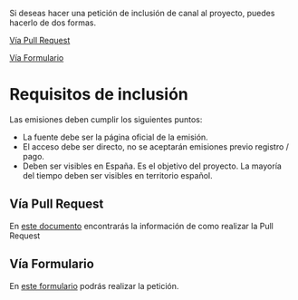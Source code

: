 Si deseas hacer una petición de inclusión de canal al proyecto, puedes hacerlo de dos formas.

[Vía Pull Request](https://github.com/LaQuay/TDTChannels/edit/master/CONTRIBUTING.md)

[Vía Formulario](https://tdtchannels.com/peticion)

# Requisitos de inclusión
Las emisiones deben cumplir los siguientes puntos:
- La fuente debe ser la página oficial de la emisión.
- El acceso debe ser directo, no se aceptarán emisiones previo registro / pago.
- Deben ser visibles en España. Es el objetivo del proyecto. La mayoría del tiempo deben ser visibles en territorio español.

## Vía Pull Request
En [este documento](https://github.com/LaQuay/TDTChannels/edit/master/CONTRIBUTING.md) encontrarás la información de como realizar la Pull Request

## Vía Formulario
En [este formulario](https://tdtchannels.com/peticion) podrás realizar la petición.
